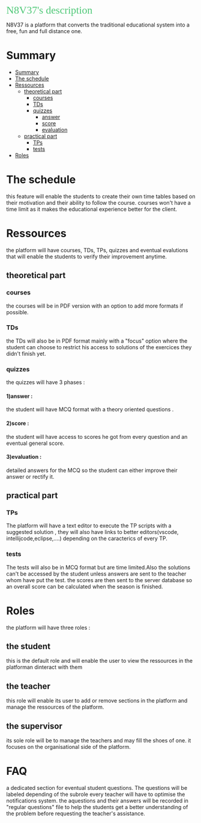 <span style="color:#50c878; font-family: 'Bebas Neue'; font-size: 2em;">N8V37's description</span>

N8V37 is a platform that converts the traditional educational system into a free, fun and full distance one.
# Summary

  - [Summary](#Summary)
  - [The schedule](#The-schedule)
  - [Ressources](#Ressources)
    - [theoretical part](#theoretical-part)
      - [courses](#courses)
      - [TDs](##TDs)
      - [quizzes](#quizzes)
        - [answer](#answer)
        - [score](#score)
        - [evaluation](#evaluation)
    - [practical part](#practical-part)
      - [TPs](#TPs)
      - [tests](#tests)
  - [Roles](#Roles)

# The schedule
this feature will enable the students to create their own time tables based on their motivation and their ability to follow the course. courses won't have a time limit as it makes the educational experience better for the client.

# Ressources
the platform will have courses, TDs, TPs, quizzes and eventual evalutions that will enable the students to verify their improvement anytime.

## theoretical part
### courses
the courses will be in PDF version with an option to add more formats if possible.
### TDs
the TDs will also be in PDF format mainly with a "focus" option where the student can choose to restrict his access to solutions of the exercices they didn't finish yet.
### quizzes
the quizzes will have 3 phases :
#### 1)answer :
 the student will have MCQ format with a theory oriented questions .
#### 2)score :
 the student will have access to scores he got from every question and an eventual general score.
#### 3)evaluation :
 detailed answers for the MCQ so the student can either improve their answer or rectify it.

## practical part
### TPs
The platform will have a text editor to execute the TP scripts with a suggested solution , they will also have links to better editors(vscode, intellijcode,eclipse,....) depending on the caracterics of every TP.
### tests
The tests will also be in MCQ format but are time limited.Also the solutions can't be accessed by the student unless answers are sent to the teacher whom have put the test. the scores are then sent to the server database so an overall score can be calculated when the season is finished.

# Roles 
the platform will have three roles : 
## the student 
 this is the default role and will enable the user to view the ressources in the platforman dinteract with them
## the teacher 
 this role will enable its user to add or remove sections in the platform and manage the ressources of the platform.
## the supervisor 
 its sole role will be to manage the teachers and may fill the shoes of one. it focuses on the organisational side of the platform.

# FAQ
a dedicated section for eventual student questions. The questions will be labeled depending of the subrole every teacher will have to optimise the notifications system. the aquestions and their answers will be recorded in "regular questions" file to help the students get a better understanding of the problem before requesting the teacher's assistance.